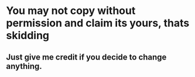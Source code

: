 <h1> You may not copy without permission and claim its yours, thats skidding</h1>
<h2> Just give me credit if you decide to change anything.</h2>
